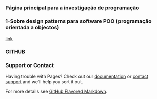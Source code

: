 ### Página principal para a investigação de programação

### 1-Sobre design patterns para software POO (programação orientada a objectos)
[link](https://pepdevils.github.io/dp)


### **GITHUB**
### Support or Contact
Having trouble with Pages? Check out our [documentation](https://help.github.com/categories/github-pages-basics/) or [contact support](https://github.com/contact) and we’ll help you sort it out.

For more details see [GitHub Flavored Markdown](https://guides.github.com/features/mastering-markdown/).
